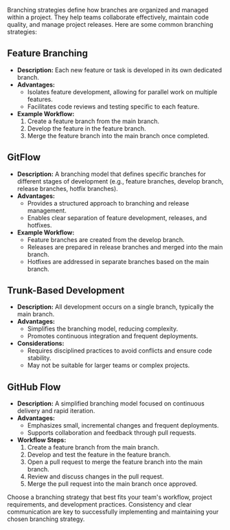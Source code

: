 Branching strategies define how branches are organized and managed within a project. They help teams collaborate effectively, maintain code quality, and manage project releases. Here are some common branching strategies:

## Feature Branching

- **Description:** Each new feature or task is developed in its own dedicated branch.
- **Advantages:**
  - Isolates feature development, allowing for parallel work on multiple features.
  - Facilitates code reviews and testing specific to each feature.
- **Example Workflow:**
  1. Create a feature branch from the main branch.
  2. Develop the feature in the feature branch.
  3. Merge the feature branch into the main branch once completed.

## GitFlow

- **Description:** A branching model that defines specific branches for different stages of development (e.g., feature branches, develop branch, release branches, hotfix branches).
- **Advantages:**
  - Provides a structured approach to branching and release management.
  - Enables clear separation of feature development, releases, and hotfixes.
- **Example Workflow:**
  - Feature branches are created from the develop branch.
  - Releases are prepared in release branches and merged into the main branch.
  - Hotfixes are addressed in separate branches based on the main branch.

## Trunk-Based Development

- **Description:** All development occurs on a single branch, typically the main branch.
- **Advantages:**
  - Simplifies the branching model, reducing complexity.
  - Promotes continuous integration and frequent deployments.
- **Considerations:**
  - Requires disciplined practices to avoid conflicts and ensure code stability.
  - May not be suitable for larger teams or complex projects.

## GitHub Flow

- **Description:** A simplified branching model focused on continuous delivery and rapid iteration.
- **Advantages:**
  - Emphasizes small, incremental changes and frequent deployments.
  - Supports collaboration and feedback through pull requests.
- **Workflow Steps:**
  1. Create a feature branch from the main branch.
  2. Develop and test the feature in the feature branch.
  3. Open a pull request to merge the feature branch into the main branch.
  4. Review and discuss changes in the pull request.
  5. Merge the pull request into the main branch once approved.

Choose a branching strategy that best fits your team's workflow, project requirements, and development practices. Consistency and clear communication are key to successfully implementing and maintaining your chosen branching strategy.
